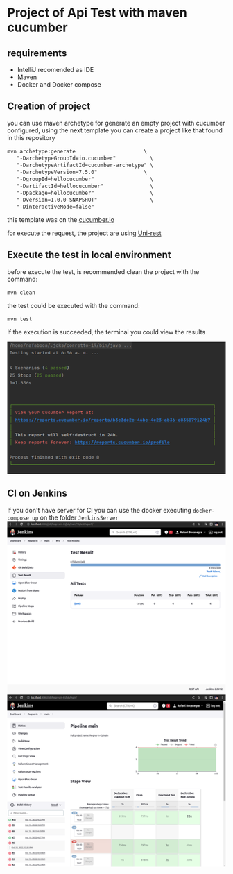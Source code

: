 # Project of Api Test with maven cucumber
## requirements
- IntelliJ recomended as IDE
- Maven
- Docker and Docker compose

## Creation of project 

you can use maven archetype for generate an empty project with cucumber configured, using the next template you can create a project like that found in this repository

```
mvn archetype:generate                      \
   "-DarchetypeGroupId=io.cucumber"           \
   "-DarchetypeArtifactId=cucumber-archetype" \
   "-DarchetypeVersion=7.5.0"               \
   "-DgroupId=hellocucumber"                  \
   "-DartifactId=hellocucumber"               \
   "-Dpackage=hellocucumber"                  \
   "-Dversion=1.0.0-SNAPSHOT"                 \
   "-DinteractiveMode=false"
```
this template was on the [cucumber.io](https://cucumber.io/docs/guides/10-minute-tutorial/?lang=java)

for execute the request, the project are using [Uni-rest](http://kong.github.io/unirest-java/)

## Execute the test in local environment

before execute the test, is recommended clean the project with the command:
```
mvn clean
```
the test could be executed with the command:
```
mvn test
```
If the execution is succeeded, the terminal you could view the results

![Terminal](ImagesReadme/LocalExecution.png)

## CI on Jenkins
If you don't have server for CI you can use the docker executing  `docker-compose up` on the folder `JenkinsServer`
![Terminal](ImagesReadme/TestReport.png)
![Terminal](ImagesReadme/JenkinsExecution.png)

